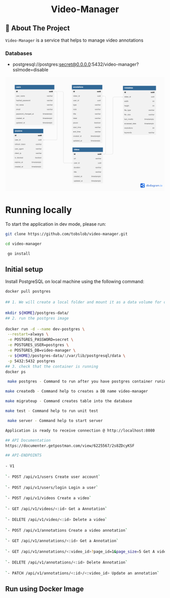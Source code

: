 <div id="top"></div>

<!--
*** Inspired by the Best-README-Template.
*** Let's create something AMAZING! :D

*** GitLab Flavored Markdown - https://gitlab.com/gitlab-org/gitlab/-/blob/master/doc/user/markdown.md
-->


<div align="center">
  <h1>Video-Manager</h1>
</div>

## 📍 About The Project

`Video-Manager` is a service that helps to manage video annotations

### Databases

- postgresql://postgres:secret@0.0.0.0:5432/video-manager?sslmode=disable

![DB MODEL](https://github.com/tobslob/Video-manager/blob/main/database-model.png?raw=true)


# Running locally

To start the application in dev mode, please run:

```sh
git clone https://github.com/tobslob/video-manager.git
```

```sh
cd video-manager
```

```sh
 go install
```

## Initial setup

Install PostgreSQL on local machine using the following command:

```sh
docker pull postgres

## 1. We will create a local folder and mount it as a data volume for our running container to store all the database files in a known location.

mkdir ${HOME}/postgres-data/
## 2. run the postgres image

docker run -d --name dev-postgres \
 --restart=always \
 -e POSTGRES_PASSWORD=secret \
 -e POSTGRES_USER=postgres \
 -e POSTGRES_DB=video-manager \
 -v ${HOME}/postgres-data/:/var/lib/postgresql/data \
 -p 5432:5432 postgres
## 3. check that the container is running
docker ps

```

```sh
 make postgres - Command to run after you have postgres container runing
 ```
 ```sh
 make createdb - Command help to creates a DB name video-manager 
 ```
 ```sh
 make migrateup - Command creates table into the database
 ```
 ```sh
 make test - Command help to run unit test
 ```
```sh
 make server - Command help to start server
```

```sh
Application is ready to receive connection @ http://localhost:8080
```
```sh
## API Documentation
https://documenter.getpostman.com/view/6225567/2s8ZDcyKSF
```
```sh
## API-ENDPOINTS

- V1

`- POST /api/v1/users Create user account`

`- POST /api/v1/users/login Login a user`

`- POST /api/v1/videos Create a video`

`- GET /api/v1/videos/<:id> Get a Annotation`

`- DELETE /api/v1/video/<:id> Delete a video`

`- POST /api/v1/annotations Create a video annotation`

`- GET /api/v1/annotations/<:id> Get a Annotation`

`- GET /api/v1/annotations/<:video_id>?page_id=1&page_size=5 Get A video Annotations`

`- DELETE /api/v1/annotations/<:id> Delete Annotation`

`- PATCH /api/v1/annotations/<:id>/<:video_id> Update an annotation`
```

## Run using Docker Image
